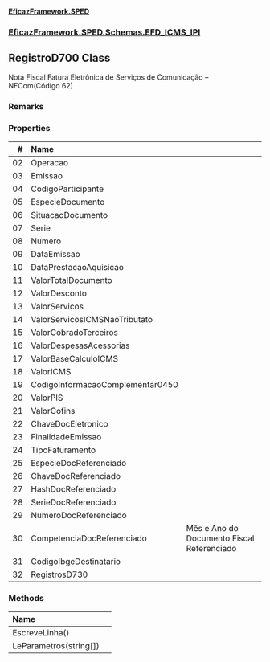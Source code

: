 #### [EficazFramework.SPED](EficazFrameworkSPED.md 'EficazFramework SPED')
### [EficazFramework.SPED.Schemas.EFD_ICMS_IPI](EficazFramework.SPED.Schemas.EFD_ICMS_IPI.md 'EficazFramework.SPED.Schemas.EFD_ICMS_IPI')

## RegistroD700 Class

Nota Fiscal Fatura Eletrônica de Serviços de Comunicação – NFCom(Código 62)

### Remarks
### Properties

| # | Name | |
| ---: | :--- | :--- |
| 02 | Operacao |  |
| 03 | Emissao |  |
| 04 | CodigoParticipante |  |
| 05 | EspecieDocumento |  |
| 06 | SituacaoDocumento |  |
| 07 | Serie |  |
| 08 | Numero |  |
| 09 | DataEmissao |  |
| 10 | DataPrestacaoAquisicao |  |
| 11 | ValorTotalDocumento |  |
| 12 | ValorDesconto |  |
| 13 | ValorServicos |  |
| 14 | ValorServicosICMSNaoTributato |  |
| 15 | ValorCobradoTerceiros |  |
| 16 | ValorDespesasAcessorias |  |
| 17 | ValorBaseCalculoICMS |  |
| 18 | ValorICMS |  |
| 19 | CodigoInformacaoComplementar0450 |  |
| 20 | ValorPIS |  |
| 21 | ValorCofins |  |
| 22 | ChaveDocEletronico |  |
| 23 | FinalidadeEmissao |  |
| 24 | TipoFaturamento |  |
| 25 | EspecieDocReferenciado |  |
| 26 | ChaveDocReferenciado |  |
| 27 | HashDocReferenciado |  |
| 28 | SerieDocReferenciado |  |
| 29 | NumeroDocReferenciado |  |
| 30 | CompetenciaDocReferenciado | Mês e Ano do Documento Fiscal Referenciado |
| 31 | CodigoIbgeDestinatario |  |
| 32 | RegistrosD730 |  |
### Methods

| Name | |
| :--- | :--- |
| EscreveLinha() |  |
| LeParametros(string[]) |  |
